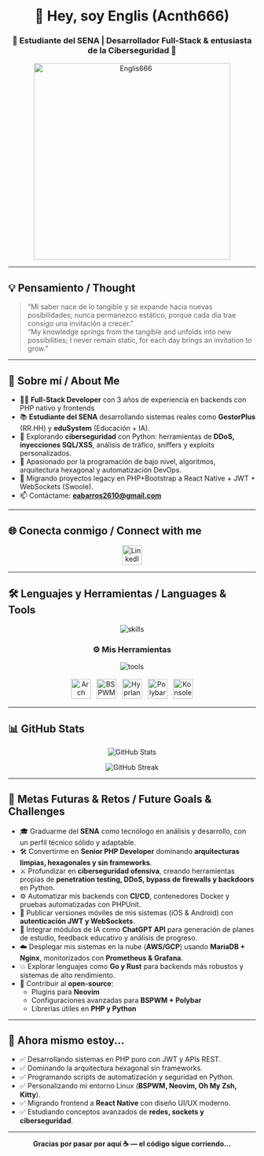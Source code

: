 <h1 align="center">👋 Hey, soy Englis (Acnth666)</h1>
<h3 align="center">🌟 Estudiante del SENA | Desarrollador Full-Stack & entusiasta de la Ciberseguridad 🌟</h3>

<p align="center">
  <img src="https://github.com/Englis666/Englis666/blob/main/animation_500_kxa883sd.gif" alt="Englis666" width="400px"/>
</p>

---

## 💡 Pensamiento / Thought

> “Mi saber nace de lo tangible y se expande hacia nuevas posibilidades; nunca permanezco estático, porque cada día trae consigo una invitación a crecer.”  
> “My knowledge springs from the tangible and unfolds into new possibilities; I never remain static, for each day brings an invitation to grow.”

---

## 🚀 Sobre mí / About Me

- 👨‍💻 **Full-Stack Developer** con 3 años de experiencia en backends con PHP nativo y frontends
- 📚 **Estudiante del SENA** desarrollando sistemas reales como **GestorPlus** (RR.HH) y **eduSystem** (Educación + IA).
- 🔐 Explorando **ciberseguridad** con Python: herramientas de **DDoS, inyecciones SQL/XSS**, análisis de tráfico, sniffers y exploits personalizados.
- 🧠 Apasionado por la programación de bajo nivel, algoritmos, arquitectura hexagonal y automatización DevOps.
- 🔧 Migrando proyectos legacy en PHP+Bootstrap a React Native + JWT + WebSockets (Swoole).
- 📫 Contáctame: **eabarros2610@gmail.com**

---

## 🌐 Conecta conmigo / Connect with me

<p align="center">
  <a href="https://www.linkedin.com/in/englis-alexander-barros-osuna-775376343/" target="_blank">
    <img src="https://skillicons.dev/icons?i=linkedin" height="40" alt="LinkedIn"/>
  </a>
</p>

---

## 🛠️ Lenguajes y Herramientas / Languages & Tools

<p align="center">
  <img src="https://skillicons.dev/icons?i=html,css,js,php,python,react,nodejs,mysql,mariadb,nginx,laravel,bootstrap,docker,obsidian,bash,composer,npm,git,redis" alt="skills"/>
</p>

<h3 align="center">⚙️ Mis Herramientas</h3>

<p align="center">
  <!-- Herramientas de desarrollo -->
  <img src="https://skillicons.dev/icons?i=vscode,github,linux,docker" alt="tools" />
  <br><br>

  <!-- Íconos personalizados -->
  <img src="https://upload.wikimedia.org/wikipedia/commons/a/a5/Archlinux-icon-crystal-64.svg" alt="Arch Linux" width="40"/>
  &nbsp;
  <img src="https://upload.wikimedia.org/wikipedia/commons/3/3b/Bspwm_logo.svg" alt="BSPWM" width="40"/>
  &nbsp;
  <img src="https://upload.wikimedia.org/wikipedia/commons/4/45/Hyprland_logo.svg" alt="Hyprland" width="40"/>
  &nbsp;
  <img src="https://upload.wikimedia.org/wikipedia/commons/d/d0/Polybar_logo.svg" alt="Polybar" width="40"/>
  &nbsp;
  <img src="https://upload.wikimedia.org/wikipedia/commons/3/3d/Konsole_icon.svg" alt="Konsole" width="40"/>
</p>



---

## 📊 GitHub Stats

<p align="center">
  <img src="https://github-readme-stats.vercel.app/api?username=Englis666&show_icons=true&theme=radical&hide_border=true" alt="GitHub Stats" />
</p>

<p align="center">
  <img src="https://github-readme-streak-stats.herokuapp.com/?user=Englis666&theme=radical&hide_border=true" alt="GitHub Streak" />
</p>

---

## 🎯 Metas Futuras & Retos / Future Goals & Challenges

- 🎓 Graduarme del **SENA** como tecnólogo en análisis y desarrollo, con un perfil técnico sólido y adaptable.
- 🛠 Convertirme en **Senior PHP Developer** dominando **arquitecturas limpias, hexagonales y sin frameworks**.
- ⚔️ Profundizar en **ciberseguridad ofensiva**, creando herramientas propias de **penetration testing, DDoS, bypass de firewalls y backdoors** en Python.
- ⚙️ Automatizar mis backends con **CI/CD**, contenedores Docker y pruebas automatizadas con PHPUnit.
- 📱 Publicar versiones móviles de mis sistemas (iOS & Android) con **autenticación JWT y WebSockets**.
- 🤖 Integrar módulos de IA como **ChatGPT API** para generación de planes de estudio, feedback educativo y análisis de progreso.
- ☁️ Desplegar mis sistemas en la nube (**AWS/GCP**) usando **MariaDB + Nginx**, monitorizados con **Prometheus & Grafana**.
- 💥 Explorar lenguajes como **Go y Rust** para backends más robustos y sistemas de alto rendimiento.
- 🧩 Contribuir al **open-source**:  
  - Plugins para **Neovim**  
  - Configuraciones avanzadas para **BSPWM + Polybar**  
  - Librerías útiles en **PHP y Python**

---

## 🧠 Ahora mismo estoy...

- ✅ Desarrollando sistemas en PHP puro con JWT y APIs REST.
- ✅ Dominando la arquitectura hexagonal sin frameworks.
- ✅ Programando scripts de automatización y seguridad en Python.
- ✅ Personalizando mi entorno Linux (**BSPWM, Neovim, Oh My Zsh, Kitty**).
- ✅ Migrando frontend a **React Native** con diseño UI/UX moderno.
- ✅ Estudiando conceptos avanzados de **redes, sockets y ciberseguridad**.

---

<p align="center">
  <b>Gracias por pasar por aquí ☕ — el código sigue corriendo...</b>
</p>
